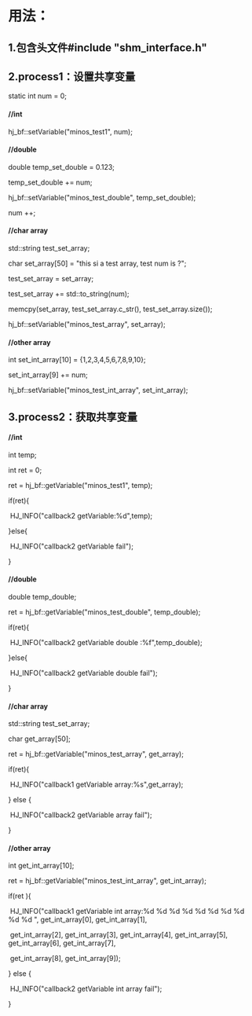 # 用法：

## 1.包含头文件\#include "shm_interface.h"



## 2.process1：设置共享变量

  static int num = 0;

#### //int 

  hj_bf::setVariable("minos_test1", num);

#### //double

  double temp_set_double = 0.123;

  temp_set_double += num;

  hj_bf::setVariable("minos_test_double", temp_set_double);

  num ++;

#### //char array

  std::string test_set_array;

  char set_array[50] = "this si a test array, test num is ?";

  test_set_array = set_array;

  test_set_array += std::to_string(num);

  memcpy(set_array, test_set_array.c_str(), test_set_array.size());

  hj_bf::setVariable("minos_test_array", set_array);

#### //other array

  int set_int_array[10] = {1,2,3,4,5,6,7,8,9,10};

  set_int_array[9] += num;

  hj_bf::setVariable("minos_test_int_array", set_int_array);



## 3.process2：获取共享变量

####   //int 

  int temp;

  int ret = 0;

  ret = hj_bf::getVariable("minos_test1", temp);

  if(ret){

​    HJ_INFO("callback2 getVariable:%d",temp);

  }else{

​    HJ_INFO("callback2 getVariable fail");

  }

####   //double

  double temp_double;

  ret = hj_bf::getVariable("minos_test_double", temp_double);

  if(ret){

​    HJ_INFO("callback2 getVariable double :%f",temp_double);

  }else{

​    HJ_INFO("callback2 getVariable double fail");

  }

####   //char array

  std::string test_set_array;

  char get_array[50];

  ret = hj_bf::getVariable("minos_test_array", get_array);

  if(ret){

​    HJ_INFO("callback1 getVariable array:%s",get_array);

  } else {

​      HJ_INFO("callback2 getVariable array fail");

  }

####   //other array

  int get_int_array[10];

  ret = hj_bf::getVariable("minos_test_int_array", get_int_array);

  if(ret ){

​    HJ_INFO("callback1 getVariable int array:%d %d %d %d %d %d %d %d %d %d ", get_int_array[0], get_int_array[1],

​            get_int_array[2], get_int_array[3], get_int_array[4], get_int_array[5], get_int_array[6], get_int_array[7],

​            get_int_array[8], get_int_array[9]);

  } else {

​      HJ_INFO("callback2 getVariable int array fail");

  }

